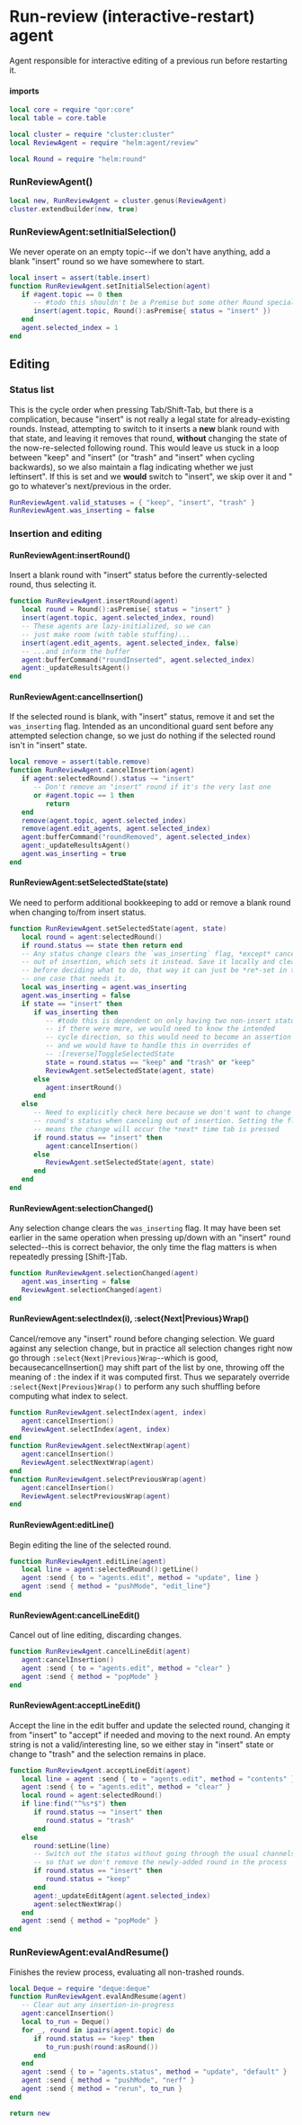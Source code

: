 # Run\-review \(interactive\-restart\) agent

Agent responsible for interactive editing of a previous run
before restarting it\.


#### imports

```lua
local core = require "qor:core"
local table = core.table

local cluster = require "cluster:cluster"
local ReviewAgent = require "helm:agent/review"

local Round = require "helm:round"
```


### RunReviewAgent\(\)

```lua
local new, RunReviewAgent = cluster.genus(ReviewAgent)
cluster.extendbuilder(new, true)
```


### RunReviewAgent:setInitialSelection\(\)

We never operate on an empty topic\-\-if we don't have anything, add a blank
"insert" round so we have somewhere to start\.

```lua
local insert = assert(table.insert)
function RunReviewAgent.setInitialSelection(agent)
   if #agent.topic == 0 then
      -- #todo this shouldn't be a Premise but some other Round specialization
      insert(agent.topic, Round():asPremise{ status = "insert" })
   end
   agent.selected_index = 1
end
```


## Editing


### Status list

This is the cycle order when pressing Tab/Shift\-Tab, but there is a
complication, because "insert" is not really a legal state for
already\-existing rounds\. Instead, attempting to switch to it inserts a **new**
blank round with that state, and leaving it removes that round, **without**
changing the state of the now\-re\-selected following round\. This would leave us
stuck in a loop between "keep" and "insert" \(or "trash" and "insert" when
cycling backwards\), so we also maintain a flag indicating whether we just leftinsert"\. If this is set and we **would** switch to "insert", we skip over it
and
" go to whatever's next/previous in the order\.

```lua
RunReviewAgent.valid_statuses = { "keep", "insert", "trash" }
RunReviewAgent.was_inserting = false
```


### Insertion and editing


#### RunReviewAgent:insertRound\(\)

Insert a blank round with "insert" status before the currently\-selected round,
thus selecting it\.

```lua
function RunReviewAgent.insertRound(agent)
   local round = Round():asPremise{ status = "insert" }
   insert(agent.topic, agent.selected_index, round)
   -- These agents are lazy-initialized, so we can
   -- just make room (with table stuffing)...
   insert(agent.edit_agents, agent.selected_index, false)
   -- ...and inform the buffer
   agent:bufferCommand("roundInserted", agent.selected_index)
   agent:_updateResultsAgent()
end
```


#### RunReviewAgent:cancelInsertion\(\)

If the selected round is blank, with "insert" status, remove it and set the
`was_inserting` flag\. Intended as an unconditional guard sent before any
attempted selection change, so we just do nothing if the selected round
isn't in "insert" state\.

```lua
local remove = assert(table.remove)
function RunReviewAgent.cancelInsertion(agent)
   if agent:selectedRound().status ~= "insert"
      -- Don't remove an "insert" round if it's the very last one
      or #agent.topic == 1 then
         return
   end
   remove(agent.topic, agent.selected_index)
   remove(agent.edit_agents, agent.selected_index)
   agent:bufferCommand("roundRemoved", agent.selected_index)
   agent:_updateResultsAgent()
   agent.was_inserting = true
end
```


#### RunReviewAgent:setSelectedState\(state\)

We need to perform additional bookkeeping to add or remove a blank round when
changing to/from insert status\.

```lua
function RunReviewAgent.setSelectedState(agent, state)
   local round = agent:selectedRound()
   if round.status == state then return end
   -- Any status change clears the `was_inserting` flag, *except* canceling
   -- out of insertion, which sets it instead. Save it locally and clear it
   -- before deciding what to do, that way it can just be *re*-set in the
   -- one case that needs it.
   local was_inserting = agent.was_inserting
   agent.was_inserting = false
   if state == "insert" then
      if was_inserting then
         -- #todo this is dependent on only having two non-insert statuses,
         -- if there were more, we would need to know the intended
         -- cycle direction, so this would need to become an assertion failure
         -- and we would have to handle this in overrides of
         -- :[reverse]ToggleSelectedState
         state = round.status == "keep" and "trash" or "keep"
         ReviewAgent.setSelectedState(agent, state)
      else
         agent:insertRound()
      end
   else
      -- Need to explicitly check here because we don't want to change another
      -- round's status when canceling out of insertion. Setting the flag
      -- means the change will occur the *next* time tab is pressed
      if round.status == "insert" then
         agent:cancelInsertion()
      else
         ReviewAgent.setSelectedState(agent, state)
      end
   end
end
```


#### RunReviewAgent:selectionChanged\(\)

Any selection change clears the `was_inserting` flag\. It may have been set
earlier in the same operation when pressing up/down with an "insert" round
selected\-\-this is correct behavior, the only time the flag matters is when
repeatedly pressing \[Shift\-\]Tab\.

```lua
function RunReviewAgent.selectionChanged(agent)
   agent.was_inserting = false
   ReviewAgent.selectionChanged(agent)
end
```


#### RunReviewAgent:selectIndex\(i\), :select\{Next|Previous\}Wrap\(\)

Cancel/remove any "insert" round before changing selection\. We guard against
any selection change, but in practice all selection changes right now go
through `:select{Next|Previous}Wrap`\-\-which is good, becausecancelInsertion\(\) may shift part of the list by one, throwing off the meaning
of
: the index if it was computed first\. Thus we separately override
`:select{Next|Previous}Wrap()` to perform any such shuffling before computing
what index to select\.

```lua
function RunReviewAgent.selectIndex(agent, index)
   agent:cancelInsertion()
   ReviewAgent.selectIndex(agent, index)
end
function RunReviewAgent.selectNextWrap(agent)
   agent:cancelInsertion()
   ReviewAgent.selectNextWrap(agent)
end
function RunReviewAgent.selectPreviousWrap(agent)
   agent:cancelInsertion()
   ReviewAgent.selectPreviousWrap(agent)
end
```


#### RunReviewAgent:editLine\(\)

Begin editing the line of the selected round\.

```lua
function RunReviewAgent.editLine(agent)
   local line = agent:selectedRound():getLine()
   agent :send { to = "agents.edit", method = "update", line }
   agent :send { method = "pushMode", "edit_line"}
end
```


#### RunReviewAgent:cancelLineEdit\(\)

Cancel out of line editing, discarding changes\.

```lua
function RunReviewAgent.cancelLineEdit(agent)
   agent:cancelInsertion()
   agent :send { to = "agents.edit", method = "clear" }
   agent :send { method = "popMode" }
end
```


#### RunReviewAgent:acceptLineEdit\(\)

Accept the line in the edit buffer and update the selected round, changing it
from "insert" to "accept" if needed and moving to the next round\. An empty
string is not a valid/interesting line, so we either stay in "insert" state or
change to "trash" and the selection remains in place\.

```lua
function RunReviewAgent.acceptLineEdit(agent)
   local line = agent :send { to = "agents.edit", method = "contents" }
   agent :send { to = "agents.edit", method = "clear" }
   local round = agent:selectedRound()
   if line:find("^%s*$") then
      if round.status ~= "insert" then
         round.status = "trash"
      end
   else
      round:setLine(line)
      -- Switch out the status without going through the usual channels
      -- so that we don't remove the newly-added round in the process
      if round.status == "insert" then
         round.status = "keep"
      end
      agent:_updateEditAgent(agent.selected_index)
      agent:selectNextWrap()
   end
   agent :send { method = "popMode" }
end
```


### RunReviewAgent:evalAndResume\(\)

Finishes the review process, evaluating all non\-trashed rounds\.

```lua
local Deque = require "deque:deque"
function RunReviewAgent.evalAndResume(agent)
   -- Clear out any insertion-in-progress
   agent:cancelInsertion()
   local to_run = Deque()
   for _, round in ipairs(agent.topic) do
      if round.status == "keep" then
         to_run:push(round:asRound())
      end
   end
   agent :send { to = "agents.status", method = "update", "default" }
   agent :send { method = "pushMode", "nerf" }
   agent :send { method = "rerun", to_run }
end
```


```lua
return new
```
